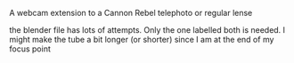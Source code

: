 

A webcam extension to a Cannon Rebel telephoto or regular lense


the blender file has lots of attempts. Only the one labelled both is needed. I might make the tube a bit longer (or shorter) since I 
am at the end of my focus point
